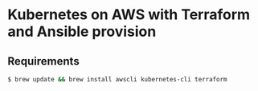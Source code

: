 # Kubernetes on AWS with Terraform and Ansible provision

## Requirements

```sh
$ brew update && brew install awscli kubernetes-cli terraform
```
